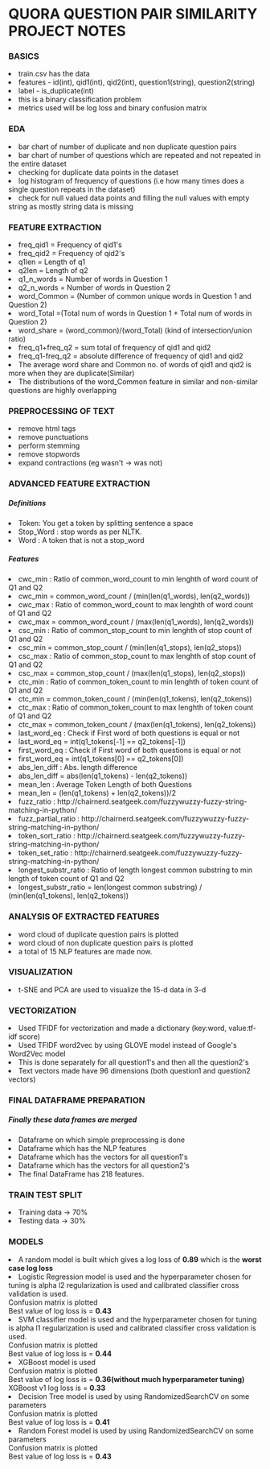 									
<h1>QUORA QUESTION PAIR SIMILARITY PROJECT NOTES</h1>

<h3>BASICS</h3>
<li>train.csv has the data</li>
<li>features - id(int), qid1(int), qid2(int), question1(string), question2(string)</li>
<li>label - is_duplicate(int)</li>
<li>this is a binary classification problem</li>
<li>metrics used will be log loss and binary confusion matrix</li>


<h3>EDA</h3>
<li>bar chart of number of duplicate and non duplicate question pairs</li>
<li>bar chart of number of questions which are repeated and not repeated in the entire dataset</li>
<li>checking for duplicate data points in the dataset</li>
<li>log histogram of frequency of questions (i.e how many times does a single question repeats in the dataset)</li>
<li>check for null valued data points and filling the null values with empty string as mostly string data is missing</li>


<h3>FEATURE EXTRACTION</h3>
<li>freq_qid1 = Frequency of qid1's</li>
<li>freq_qid2 = Frequency of qid2's</li>
<li>q1len = Length of q1</li>
<li>q2len = Length of q2</li>
<li>q1_n_words = Number of words in Question 1</li>
<li>q2_n_words = Number of words in Question 2</li>
<li>word_Common = (Number of common unique words in Question 1 and Question 2)</li>
<li>word_Total =(Total num of words in Question 1 + Total num of words in Question 2)</li>
<li>word_share = (word_common)/(word_Total) (kind of intersection/union ratio)</li>
<li>freq_q1+freq_q2 = sum total of frequency of qid1 and qid2</li>
<li>freq_q1-freq_q2 = absolute difference of frequency of qid1 and qid2</li>
<li>The average word share and Common no. of words of qid1 and qid2 is more when they are duplicate(Similar)</li>
<li>The distributions of the word_Common feature in similar and non-similar questions are highly overlapping</li>


<h3>PREPROCESSING OF TEXT</h3>
<li>remove html tags</li>
<li>remove punctuations</li>
<li>perform stemming</li>
<li>remove stopwords
<li>expand contractions (eg wasn't -> was not)


<h3>ADVANCED FEATURE EXTRACTION</h3>
<h5>Definitions</h5>
<li>Token: You get a token by splitting sentence a space
<li>Stop_Word : stop words as per NLTK.
<li>Word : A token that is not a stop_word
<h5>Features</h5>
<li>cwc_min : Ratio of common_word_count to min lenghth of word count of Q1 and Q2
<li>cwc_min = common_word_count / (min(len(q1_words), len(q2_words))
<li>cwc_max : Ratio of common_word_count to max lenghth of word count of Q1 and Q2
<li>cwc_max = common_word_count / (max(len(q1_words), len(q2_words))
<li>csc_min : Ratio of common_stop_count to min lenghth of stop count of Q1 and Q2
<li>csc_min = common_stop_count / (min(len(q1_stops), len(q2_stops))
<li>csc_max : Ratio of common_stop_count to max lenghth of stop count of Q1 and Q2
<li>csc_max = common_stop_count / (max(len(q1_stops), len(q2_stops))
<li>ctc_min : Ratio of common_token_count to min lenghth of token count of Q1 and Q2
<li>ctc_min = common_token_count / (min(len(q1_tokens), len(q2_tokens))
<li>ctc_max : Ratio of common_token_count to max lenghth of token count of Q1 and Q2
<li>ctc_max = common_token_count / (max(len(q1_tokens), len(q2_tokens))
<li>last_word_eq : Check if First word of both questions is equal or not
<li>last_word_eq = int(q1_tokens[-1] == q2_tokens[-1])
<li>first_word_eq : Check if First word of both questions is equal or not
<li>first_word_eq = int(q1_tokens[0] == q2_tokens[0])
<li>abs_len_diff : Abs. length difference
<li>abs_len_diff = abs(len(q1_tokens) - len(q2_tokens))
<li>mean_len : Average Token Length of both Questions
<li>mean_len = (len(q1_tokens) + len(q2_tokens))/2
<li>fuzz_ratio : http://chairnerd.seatgeek.com/fuzzywuzzy-fuzzy-string-matching-in-python/
<li>fuzz_partial_ratio : http://chairnerd.seatgeek.com/fuzzywuzzy-fuzzy-string-matching-in-python/
<li>token_sort_ratio : http://chairnerd.seatgeek.com/fuzzywuzzy-fuzzy-string-matching-in-python/
<li>token_set_ratio : http://chairnerd.seatgeek.com/fuzzywuzzy-fuzzy-string-matching-in-python/
<li>longest_substr_ratio : Ratio of length longest common substring to min length of token count of Q1 and Q2
<li>longest_substr_ratio = len(longest common substring) / (min(len(q1_tokens), len(q2_tokens))


<h3>ANALYSIS OF EXTRACTED FEATURES</h3>
<li>word cloud of duplicate question pairs is plotted
<li>word cloud of non duplicate question pairs is plotted
<li>a total of 15 NLP features are made now.


<h3>VISUALIZATION</h3>
<li>t-SNE and PCA are used to visualize the 15-d data in 3-d


<h3>VECTORIZATION</h3>
<li>Used TFIDF for vectorization and made a dictionary (key:word, value:tf-idf score)
<li>Used TFIDF word2vec by using GLOVE model instead of Google's Word2Vec model
<li>This is done separately for all question1's and then all the question2's
<li>Text vectors made have 96 dimensions (both question1 and question2 vectors)


<h3>FINAL DATAFRAME PREPARATION</h3>
  <h5>Finally these data frames are merged</h5>
<li>Dataframe on which simple preprocessing is done
<li>Dataframe which has the NLP features
<li>Dataframe which has the vectors for all question1's
<li>Dataframe which has the vectors for all question2's
<li>The final DataFrame has 218 features.



<h3>TRAIN TEST SPLIT</h3>
<li>Training data -> 70%
<li>Testing data -> 30%
  
  

<h3>MODELS</h3>
<li>A random model is built which gives a log loss of <b>0.89</b> which is the <b>worst case log loss</b>
<li>Logistic Regression model is used and the hyperparameter chosen for tuning is alpha 
     l2 regularization is used and calibrated classifier cross validation is used. <br>
     Confusion matrix is plotted <br>
  Best value of log loss is = <b>0.43</b>
<li>SVM classifier model is used and the hyperparameter chosen for tuning is alpha
     l1 regularization is used and calibrated classifier cross validation is used. <br>
     Confusion matrix is plotted <br>
  Best value of log loss is = <b>0.44</b>
<li>XGBoost model is used<br>
     Confusion matrix is plotted <br>
  Best value of log loss is = <b>0.36(without much hyperparameter tuning)</b> <br>
  XGBoost v1 log loss is = <b>0.33</b> 
<li>Decision Tree model is used by using RandomizedSearchCV on some parameters <br>
     Confusion matrix is plotted <br>
  Best value of log loss is = <b>0.41</b>
<li>Random Forest model is used by using RandomizedSearchCV on some parameters <br>
     Confusion matrix is plotted <br>
  Best value of log loss is = <b>0.43</b>


